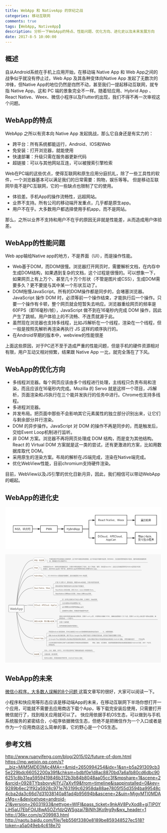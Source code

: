 ```yaml
---
title: WebApp 和 NativeApp 的世纪之战
categories: 移动互联网
comments: true
tags: [WebApp, NativeApp]
description: 分析一下WebApp的特点、性能问题、优化方向、进化史以及未来发展方向
date: 2017-8-5 10:00:00
---
```


## 概述

自从Android系统在手机上应用开始，在移动端 Native App 和 Web App之间的战争似乎就没有停止过，Web App 及其各种变体向Native App 发起了无数次的冲锋，但Native App的地位仍然是岿然不动，甚至我们一提起移动互联网，就专指 Native App。这和 PC 端的景象完全不一样。随着轻应用、Hybrid App 、React Native、Weex、微信小程序以及Flutter的出现，我们不得不再一次审视这个问题。

## WebApp的特点

WebApp 之所以有资本向 Native App 发起挑战，那么它自身还是有实力的：

 - 跨平台：所有系统都能运行，Android、IOS和Web
 - 免安装：打开浏览器，就能使用
 - 快速部署：升级只需在服务器更新代码
 - 超链接：可以与其他网站互连，可以被搜索引擎检索

Web在PC端的这些优点，使得互联网和原生应用分庭抗礼，除了一些工具性的软件，一个浏览器基本可以满足我们的日常需要：购物，娱乐等等。
但是移动互联网毕竟不是PC互联网，它的一些缺点也限制了它的使用。

 - 体验差。手机App的操作流畅性，远超网站。
 - 业界不支持。所有公司的移动端开发重点，几乎都是原生app。
 - 用户不在乎。大多数用户都选择使用手机app，而不是网站。

那么，之所以业界不支持和用户不在乎的原因无非就是性能差，从而造成用户体验差。

## WebApp的性能问题

Web app输给Native app的地方，不是界面（UI），而是操作性能。

 - Web基于DOM，而DOM很慢。浏览器打开网页时，需要解析文档，在内存中生成DOM结构，如果遇到复杂的文档，这个过程是很慢的。可以想象一下，如果网页上有上万个、甚至几十万个形状（不管是图片或CSS），生成DOM需要多久？更不要提与其中某一个形状互动了。
 - DOM拖慢JavaScript。所有的DOM操作都是同步的，会堵塞浏览器。JavaScript 操作 DOM 时，必须等前一个操作结束，才能执行后一个操作。只要一个操作有卡顿，整个网页就会短暂失去响应。浏览器重绘网页的频率是60FPS（即16毫秒/帧），JavaScript 做不到在16毫秒内完成 DOM 操作，因此产生了跳帧。用户体验上的不流畅、不连贯就源于此。
 - 虽然现在浏览器也支持多线程，比如JS解析在一个线程，渲染在一个线程，但一般是按照先解析再渲染再执行 JS 这样的顺序执行的。
 - 在Android早期的版本中，webview的性能很差

上面这些原因，对于PC还不至于造成严重的性能问题，但是手机的硬件资源相对有限，用户互动又相对频繁，结果跟 Native App 一比，就完全落在了下风。

## WebApp的优化方向

 - 多线程浏览器。每个网页应该由多个线程进行处理，主线程只负责布局和渲染，而且应该在16毫秒内完成。Mozilla 的 Servo 就是这样一个项目，JS解析，页面渲染和JS执行在三个能并发执行的任务中进行。Chrome也支持多线程。
 - 多进程浏览器。
 - 并发布局。把页面中那些不会影响其它元素属性的独立部分识别出来，让它们与剩余部分并行渲染。
 - DOM 的异步操作。JavaScript 对 DOM 的操作不再是同步的，而是触发后，交给Event Loop机制进行监听。
 - 非 DOM 方案。浏览器不再将网页处理成 DOM 结构，而是变为其他结构。React 的 Virtual DOM 方案就是这一类的尝试，还有更激进的方案，比如用数据库取代 DOM。
 - 采用原生的渲染方案。布局的解析在JS端完成，渲染在Native端完成。
 - 优化WebView性能，目前chromium支持硬件渲染。

目前，WebView以及JS引擎的优化日新月异，因此，我们相信可以带动WebApp的崛起。

## WebApp的进化史

![效果图](/images/mobile-internet-webapp-vs-nativeapp/webapp-evolution.png)

![效果图](/images/mobile-internet-webapp-vs-nativeapp/webapps.png)
                      
<!--           
M站、轻应用 -> PWA -> HybridApp -> React Native、Weex
                                -> DCloud、APICloud、AppCan -> 微信小程序、支付宝小程序

 - M站、轻应用：
   - 代表的是在手机浏览器上浏览网页，这个和PC端是没有差别的。这个阶段还不能称为应用，称为Web，它还是采用传统的B/S结构，强烈依赖浏览器和网络，离线能力可以忽略不计。
 - PWA：
   - 本质其实为web，依赖与浏览器的支持，只是针对移动端进行了优化，加入了推送、缓存、添加至launcher，自定义启动画面等符合Native应用设计标准的接口，是对Web app的一种扩展，使得Web app在界面和功能上更像Native app。
 - HybridApp：
   - H5+WebView+原生的开发模式，部分功能用纯 Web 来实现。
 - React Native、Weex：
   - 扩展 JS 实现 UI，原生渲染。既有Native的体验，又有JS的开发效率
   - 具有调用和扩展原生组件以及系统API的能力
   - ReactNative 原生渲染，虚拟 Dom；weex 采用真实 Dom。
   - ReactNative UI用ReactJS实现；Weex UI用Vue.js实现 
 - DCloud、APICloud、AppCan： 
   - 这一类可以归结为HTML5+应用，C/S结构，Web渲染
   - 支持对原生API的调用及扩展。
   - 运行需要在官方提供的基座上运行
   - 比起纯Web应用，性能和体验会提升很多
 - 微信小程序、支付宝小程序：
   - 微信小程序是微信全新定义的规范，是基于 xml+js 的，不支持也不兼容 HTML，兼容受限的部分 CSS 写法。是基于 xml 和 js 定义的一套标记语言、全新的生态、一个轻OS。
   - 它是C/S架构的。
   - 具有调用原生系统API的能力。

把小程序放在后面是觉得背靠微信这座大山，它更有机会把这个生态做起来。
-->



## WebApp的未来

[微信小程序，大多数人误解的8个问题 ](https://mp.weixin.qq.com/s?__biz=MjM5MDE0Mjc4MA==&mid=2650994254&idx=1&sn=b5a291309cb35e229bdc66052200a39f&chksm=bdbf0e1d8ac8870bd7a6a1b80cd6dbc906251c8b31ea5959419846b312b3b84b8048aa05cc3f&mpshare=1&scene=2&srcid=0928TYbsbovyAI1YJ7aXvfl9&from=timeline&isappinstalled=0&key=9289b6ec21f92a5928c971e763199c62958da88ae7805f55d3594ba99548c4cba2da3c66d7d31038140a81ad4b95694b&ascene=2&uin=MjgyMTI0MDAzMg==&devicetype=android-21&version=26031933&nettype=WIFI&pass_ticket=9nkAV8PvXod8+giTIP0YLiH5aU7EbFOiU8wA5OZrfdzQWSgzai7BiNlh3Ko9rg9y&wx_header=1)这篇文章写的很好，大家可以阅读一下。

小程序和快应用等形态应该是移动端App的未来，在移动互联网下半场你想打开一个应用，可能就不需要去应用商店下载个App，等下载完安装后使用，只需要打开微信就行了，找到相关应用就可以了。
快应用依据手机OS生态，可以做到与手机系统服务的紧密结合，小程序依据微信生态，但绝不是把微信作为一个入口或者是作为一个应用商店这么简单的事，它的野心是一个OS生态。



## 参考文档

http://www.ruanyifeng.com/blog/2015/02/future-of-dom.html
https://mp.weixin.qq.com/s?__biz=MjM5MDE0Mjc4MA==&mid=2650994254&idx=1&sn=b5a291309cb35e229bdc66052200a39f&chksm=bdbf0e1d8ac8870bd7a6a1b80cd6dbc906251c8b31ea5959419846b312b3b84b8048aa05cc3f&mpshare=1&scene=2&srcid=0928TYbsbovyAI1YJ7aXvfl9&from=timeline&isappinstalled=0&key=9289b6ec21f92a5928c971e763199c62958da88ae7805f55d3594ba99548c4cba2da3c66d7d31038140a81ad4b95694b&ascene=2&uin=MjgyMTI0MDAzMg==&devicetype=android-21&version=26031933&nettype=WIFI&pass_ticket=9nkAV8PvXod8+giTIP0YLiH5aU7EbFOiU8wA5OZrfdzQWSgzai7BiNlh3Ko9rg9y&wx_header=1
http://36kr.com/p/209983.html
http://naotu.baidu.com/file/1eb556f3380e8189be859348527ec518?token=a5a049eb4c618e70

<!--           
http://blog.csdn.net/u011643473/article/details/43192083
http://blog.csdn.net/talking12391239/article/details/21168489
http://www.imweb.io/topic/58e3bfa845e5c13468f567d5
https://www.baidu.com/s?word=weex+react+native+%E5%B0%8F%E7%A8%8B%E5%BA%8F&tn=50000021_hao_pg&ie=utf-8&sc=UWd1pgw-pA7EnHc1FMfqnHRsPWfsP1TdPH0drauW5y99U1Dznzu9m1YLrHD4PHbdP6&ssl_sample=s_4%2Cs_30&srcqid=1343649615270981180
http://www.bijishequ.com/detail/356228?p=
http://www.jianshu.com/p/20a3d10a4d57
https://mp.weixin.qq.com/s?__biz=MjM5MDE0Mjc4MA==&mid=2650994254&idx=1&sn=b5a291309cb35e229bdc66052200a39f&chksm=bdbf0e1d8ac8870bd7a6a1b80cd6dbc906251c8b31ea5959419846b312b3b84b8048aa05cc3f&mpshare=1&scene=2&srcid=0928TYbsbovyAI1YJ7aXvfl9&from=timeline&isappinstalled=0&key=9289b6ec21f92a5928c971e763199c62958da88ae7805f55d3594ba99548c4cba2da3c66d7d31038140a81ad4b95694b&ascene=2&uin=MjgyMTI0MDAzMg==&devicetype=android-21&version=26031933&nettype=WIFI&pass_ticket=9nkAV8PvXod8+giTIP0YLiH5aU7EbFOiU8wA5OZrfdzQWSgzai7BiNlh3Ko9rg9y&wx_header=1
http://naotu.baidu.com/file/1eb556f3380e8189be859348527ec518?token=a5a049eb4c618e70
http://blog.csdn.net/edu_enth/article/details/56007422
-->

